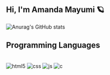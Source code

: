 ## Hi, I'm Amanda Mayumi 🪐

![Anurag's GitHub stats](https://github-readme-stats.vercel.app/api?username=Amand4May&show_icons=true&theme=radical)

## Programming Languages

<div style="display: inline_block"><br/>
  <img align="center" alt="html5" src="https://img.shields.io/badge/HTML5-E34F26?style=for-the-badge&logo=html5&logoColor=white" />
  <img align="center" alt="css" src="https://img.shields.io/badge/CSS3-1572B6?style=for-the-badge&logo=css3&logoColor=white" />
  <img align="center" alt="js" src="https://img.shields.io/badge/JavaScript-323330?style=for-the-badge&logo=javascript&logoColor=F7DF1E" />
   <img align="center" alt="c" src="https://img.shields.io/badge/C-00599C?style=for-the-badge&logo=c&logoColor=white" />

</div>
